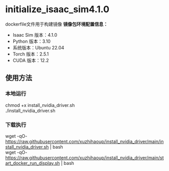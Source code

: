 # initialize_isaac_sim4.1.0
dockerfile文件用于构建镜像
**镜像包环境配置信息：**
- Isaac Sim 版本：4.1.0  
- Python 版本：3.10  
- 系统版本：Ubuntu 22.04  
- Torch 版本：2.5.1  
- CUDA 版本：12.2  
## 使用方法
### 本地运行
chmod +x install_nvidia_driver.sh  
./install_nvidia_driver.sh
### 下载执行
wget -qO- https://raw.githubusercontent.com/xuzhihaoup/install_nvidia_driver/main/install_nvidia_driver.sh | bash   
wget -qO- https://raw.githubusercontent.com/xuzhihaoup/install_nvidia_driver/main/start_docker_run_display.sh | bash


